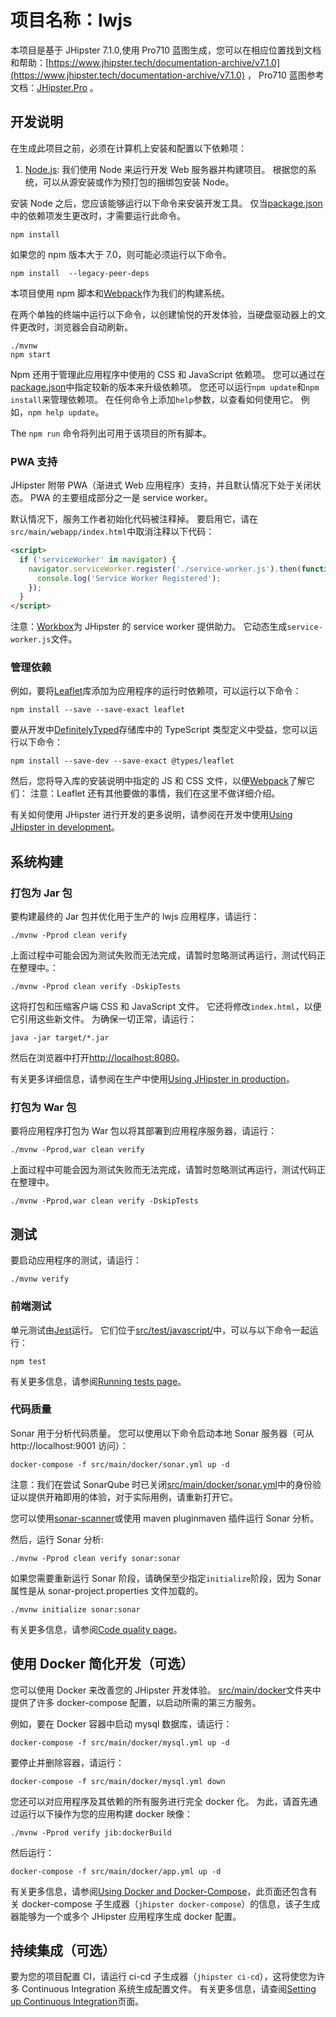 # 项目名称：lwjs

本项目是基于 JHipster 7.1.0,使用 Pro710 蓝图生成，您可以在相应位置找到文档和帮助：[https://www.jhipster.tech/documentation-archive/v7.1.0](https://www.jhipster.tech/documentation-archive/v7.1.0) ， Pro710 蓝图参考文档：[JHipster.Pro](http://www.jhipster.pro/) 。

## 开发说明

在生成此项目之前，必须在计算机上安装和配置以下依赖项：

1. [Node.js][]: 我们使用 Node 来运行开发 Web 服务器并构建项目。
   根据您的系统，可以从源安装或作为预打包的捆绑包安装 Node。

安装 Node 之后，您应该能够运行以下命令来安装开发工具。 仅当[package.json](package.json)中的依赖项发生更改时，才需要运行此命令。

```
npm install
```

如果您的 npm 版本大于 7.0，则可能必须运行以下命令。

```
npm install  --legacy-peer-deps
```

本项目使用 npm 脚本和[Webpack][]作为我们的构建系统。

在两个单独的终端中运行以下命令，以创建愉悦的开发体验，当硬盘驱动器上的文件更改时，浏览器会自动刷新。

```
./mvnw
npm start
```

Npm 还用于管理此应用程序中使用的 CSS 和 JavaScript 依赖项。 您可以通过在[package.json](package.json)中指定较新的版本来升级依赖项。
您还可以运行`npm update`和`npm install`来管理依赖项。
在任何命令上添加`help`参数，以查看如何使用它。 例如，`npm help update`。

The `npm run` 命令将列出可用于该项目的所有脚本。

### PWA 支持

JHipster 附带 PWA（渐进式 Web 应用程序）支持，并且默认情况下处于关闭状态。 PWA 的主要组成部分之一是 service worker。

默认情况下，服务工作者初始化代码被注释掉。 要启用它，请在`src/main/webapp/index.html`中取消注释以下代码：

```html
<script>
  if ('serviceWorker' in navigator) {
    navigator.serviceWorker.register('./service-worker.js').then(function () {
      console.log('Service Worker Registered');
    });
  }
</script>
```

注意：[Workbox](https://developers.google.com/web/tools/workbox/)为 JHipster 的 service worker 提供助力。 它动态生成`service-worker.js`文件。

### 管理依赖

例如，要将[Leaflet][]库添加为应用程序的运行时依赖项，可以运行以下命令：

```
npm install --save --save-exact leaflet
```

要从开发中[DefinitelyTyped][]存储库中的 TypeScript 类型定义中受益，您可以运行以下命令：

```
npm install --save-dev --save-exact @types/leaflet
```

然后，您将导入库的安装说明中指定的 JS 和 CSS 文件，以便[Webpack][]了解它们：
注意：Leaflet 还有其他要做的事情，我们在这里不做详细介绍。

有关如何使用 JHipster 进行开发的更多说明，请参阅在开发中使用[Using JHipster in development][]。

## 系统构建

### 打包为 Jar 包

要构建最终的 Jar 包并优化用于生产的 lwjs 应用程序，请运行：

```
./mvnw -Pprod clean verify
```

上面过程中可能会因为测试失败而无法完成，请暂时忽略测试再运行，测试代码正在整理中。：

```
./mvnw -Pprod clean verify -DskipTests
```

这将打包和压缩客户端 CSS 和 JavaScript 文件。 它还将修改`index.html`，以便它引用这些新文件。
为确保一切正常，请运行：

```
java -jar target/*.jar
```

然后在浏览器中打开[http://localhost:8080](http://localhost:8080)。

有关更多详细信息，请参阅在生产中使用[Using JHipster in production][]。

### 打包为 War 包

要将应用程序打包为 War 包以将其部署到应用程序服务器，请运行：

```
./mvnw -Pprod,war clean verify
```

上面过程中可能会因为测试失败而无法完成，请暂时忽略测试再运行，测试代码正在整理中。

```
./mvnw -Pprod,war clean verify -DskipTests
```

## 测试

要启动应用程序的测试，请运行：

```
./mvnw verify
```

### 前端测试

单元测试由[Jest][]运行。 它们位于[src/test/javascript/](src/test/javascript/)中，可以与以下命令一起运行：

```
npm test
```

有关更多信息，请参阅[Running tests page][]。

### 代码质量

Sonar 用于分析代码质量。 您可以使用以下命令启动本地 Sonar 服务器（可从 http://localhost:9001 访问）：

```
docker-compose -f src/main/docker/sonar.yml up -d
```

注意：我们在尝试 SonarQube 时已关闭[src/main/docker/sonar.yml](src/main/docker/sonar.yml)中的身份验证以提供开箱即用的体验，对于实际用例，请重新打开它。

您可以使用[sonar-scanner](https://docs.sonarqube.org/display/SCAN/Analyzing+with+SonarQube+Scanner)或使用 maven pluginmaven 插件运行 Sonar 分析。

然后，运行 Sonar 分析:

```
./mvnw -Pprod clean verify sonar:sonar
```

如果您需要重新运行 Sonar 阶段，请确保至少指定`initialize`阶段，因为 Sonar 属性是从 sonar-project.properties 文件加载的。

```
./mvnw initialize sonar:sonar
```

有关更多信息，请参阅[Code quality page][]。

## 使用 Docker 简化开发（可选）

您可以使用 Docker 来改善您的 JHipster 开发体验。 [src/main/docker](src/main/docker)文件夹中提供了许多 docker-compose 配置，以启动所需的第三方服务。

例如，要在 Docker 容器中启动 mysql 数据库，请运行：

```
docker-compose -f src/main/docker/mysql.yml up -d
```

要停止并删除容器，请运行：

```
docker-compose -f src/main/docker/mysql.yml down
```

您还可以对应用程序及其依赖的所有服务进行完全 docker 化。
为此，请首先通过运行以下操作为您的应用构建 docker 映像：

```
./mvnw -Pprod verify jib:dockerBuild
```

然后运行：

```
docker-compose -f src/main/docker/app.yml up -d
```

有关更多信息，请参阅[Using Docker and Docker-Compose][]，此页面还包含有关 docker-compose 子生成器（`jhipster docker-compose`）的信息，该子生成器能够为一个或多个 JHipster 应用程序生成 docker 配置。

## 持续集成（可选）

要为您的项目配置 CI，请运行 ci-cd 子生成器（`jhipster ci-cd`），这将使您为许多 Continuous Integration 系统生成配置文件。 有关更多信息，请查阅[Setting up Continuous Integration][]页面。

[jhipster homepage and latest documentation]: https://www.jhipster.tech
[jhipster 7.1.0 archive]: https://www.jhipster.tech/documentation-archive/v7.1.0
[using jhipster in development]: https://www.jhipster.tech/documentation-archive/v7.1.0/development/
[using docker and docker-compose]: https://www.jhipster.tech/documentation-archive/v7.1.0/docker-compose
[using jhipster in production]: https://www.jhipster.tech/documentation-archive/v7.1.0/production/
[running tests page]: https://www.jhipster.tech/documentation-archive/v7.1.0/running-tests/
[code quality page]: https://www.jhipster.tech/documentation-archive/v7.1.0/code-quality/
[setting up continuous integration]: https://www.jhipster.tech/documentation-archive/v7.1.0/setting-up-ci/
[node.js]: https://nodejs.org/
[webpack]: https://webpack.github.io/
[browsersync]: https://www.browsersync.io/
[jest]: https://facebook.github.io/jest/
[jasmine]: https://jasmine.github.io/2.0/introduction.html
[leaflet]: https://leafletjs.com/
[definitelytyped]: https://definitelytyped.org/
